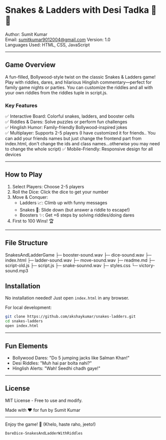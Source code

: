# Snakes & Ladders with Desi Tadka 🎲🐍  

Author: Sumit Kumar  
Email: sumitkumar9012004@gmail.com
Version: 1.0  
Languages Used: HTML, CSS, JavaScript  

---

## Game Overview  
A fun-filled, Bollywood-style twist on the classic Snakes & Ladders game! Play with riddles, dares, and hilarious Hinglish commentary—perfect for family game nights or parties. You can customize the riddles and all with your own riddles from the riddles tuple in script.js.

### Key Features  
✅ Interactive Board: Colorful snakes, ladders, and booster cells  
✅ Riddles & Dares: Solve puzzles or perform fun challenges  
✅ Hinglish Humor: Family-friendly Bollywood-inspired jokes  
✅ Multiplayer: Supports 2-5 players (I have customized it for friends.. You can add your friends names but just change the frontend part from index.html, don't change the ids and class names...otherwise you may need to change the whole script)
✅ Mobile-Friendly: Responsive design for all devices  

---

## How to Play  
1. Select Players: Choose 2-5 players  
2. Roll the Dice: Click the dice to get your number  
3. Move & Conquer:  
   - Ladders 📈: Climb up with funny messages  
   - Snakes 🐍: Slide down (but answer a riddle to escape!)  
   - Boosters ✨: Get +6 steps by solving riddles/doing dares  
4. First to 100 Wins! 🏆  

---

## File Structure  

SnakesAndLadderGame
├─ booster-sound.wav
├─ dice-sound.wav
├─ index.html
├─ ladder-sound.wav
├─ move-sound.wav
├─ readme.md
├─ script-old.js
├─ script.js
├─ snake-sounnd.wav
├─ styles.css
└─ victory-sound.mp3

## Installation  
No installation needed! Just open `index.html` in any browser.  

For local development:  
```bash
git clone https://github.com/akshaykumar/snakes-ladders.git
cd snakes-ladders
open index.html
```

---

## Fun Elements  
- Bollywood Dares: "Do 5 jumping jacks like Salman Khan!"  
- Desi Riddles: "Muh hai par bolta nahi?"  
- Hinglish Alerts: "Wah! Seedhi chadh gaye!"  

---

## License  
MIT License - Free to use and modify.  

Made with ❤️ for fun by Sumit Kumar 

--- 

Enjoy the game! 🎉 (Khelo, haste raho, jeeto!)

<!-- ====================================================================== -->
```
DareDice-SnakesAndLadderWithRiddles
